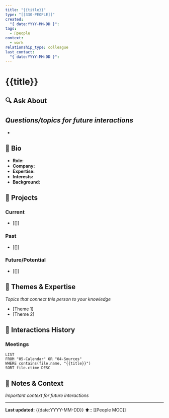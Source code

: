 ```yaml
---
title: "{{title}}"
type: "[[330-PEOPLE]]"
created:
  "{ date:YYYY-MM-DD }":
tags:
  - 👤people
context:
  - work
relationship_type: colleague
last_contact:
  "{ date:YYYY-MM-DD }":
---
```


# {{title}}

## 🔍 Ask About
*Questions/topics for future interactions*
- 
- 

## 👤 Bio
- **Role:** 
- **Company:** 
- **Expertise:** 
- **Interests:** 
- **Background:** 

## 🚀 Projects
### Current
- [[]]

### Past
- [[]]

### Future/Potential
- [[]]

## 🎯 Themes & Expertise
*Topics that connect this person to your knowledge*
- [Theme 1]
- [Theme 2]

## 🤝 Interactions History
### Meetings

```
LIST  
FROM "05-Calendar" OR "04-Sources"  
WHERE contains(file.name, "{{title}}")  
SORT file.ctime DESC
```


## 📝 Notes & Context
*Important context for future interactions*

---
**Last updated:** {{date:YYYY-MM-DD}}
⬆️:: [[People MOC]]
